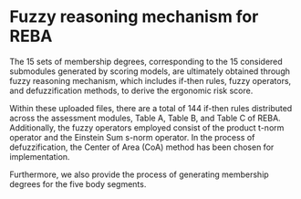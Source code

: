 # Fuzzy reasoning mechanism for REBA
The 15 sets of membership degrees, corresponding to the 15 considered submodules generated by scoring models, are ultimately obtained through fuzzy reasoning mechanism, which includes if-then rules, fuzzy operators, and defuzzification methods, to derive the ergonomic risk score.

Within these uploaded files, there are a total of 144 if-then rules distributed across the assessment modules, Table A, Table B, and Table C of REBA. Additionally, the fuzzy operators employed consist of the product t-norm operator and the Einstein Sum s-norm operator. In the process of defuzzification, the Center of Area (CoA) method has been chosen for implementation.

Furthermore, we also provide the process of generating membership degrees for the five body segments.
